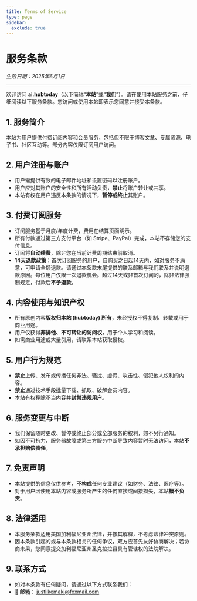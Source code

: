 ```yaml
---
title: Terms of Service
type: page
sidebar:
  exclude: true
---
```


# 服务条款

*生效日期：2025年6月1日*

---

欢迎访问 **ai.hubtoday**（以下简称“**本站**”或“**我们**”）。请在使用本站服务之前，仔细阅读以下服务条款。您访问或使用本站即表示您同意并接受本条款。

## 1. 服务简介
本站为用户提供付费订阅内容和会员服务，包括但不限于博客文章、专属资源、电子书、社区互动等。部分内容仅限订阅用户访问。

## 2. 用户注册与账户
- 用户需提供有效的电子邮件地址和设置密码以注册账户。
- 用户应对其账户的安全性和所有活动负责，**禁止**将账户转让或共享。
- 本站有权在用户违反本条款的情况下，**暂停或终止**其账户。

## 3. 付费订阅服务
- 订阅服务基于月度/年度计费，费用在结算页面明示。
- 所有付款通过第三方支付平台（如 Stripe、PayPal）完成，本站不存储您的支付信息。
- 订阅将**自动续费**，除非您在当前计费周期结束前取消。
- **14天退款政策**：首次订阅服务的用户，自购买之日起14天内，如对服务不满意，可申请全额退款。请通过本条款末尾提供的联系邮箱与我们联系并说明退款原因。每位用户仅限一次退款机会。超过14天或非首次订阅的，除非法律强制规定，付款后**不予退款**。

## 4. 内容使用与知识产权
- 所有原创内容**版权归本站 (hubtoday) 所有**，未经授权不得复制、转载或用于商业用途。
- 用户仅获得**非排他、不可转让的访问权**，用于个人学习和阅读。
- 如需商业用途或大量引用，请联系本站获取授权。

## 5. 用户行为规范
- **禁止**上传、发布或传播任何非法、骚扰、虚假、攻击性、侵犯他人权利的内容。
- **禁止**通过技术手段批量下载、抓取、破解会员内容。
- 本站有权移除不当内容并**封禁违规用户**。

## 6. 服务变更与中断
- 我们保留随时更改、暂停或终止部分或全部服务的权利，恕不另行通知。
- 如因不可抗力、服务器故障或第三方服务中断导致内容暂时无法访问，本站**不承担赔偿责任**。

## 7. 免责声明
- 本站提供的信息仅供参考，**不构成**任何专业建议（如财务、法律、医疗等）。
- 对于用户因使用本站内容或服务所产生的任何直接或间接损失，本站**概不负责**。

## 8. 法律适用
- 本服务条款适用美国加利福尼亚州法律，并按其解释，不考虑法律冲突原则。
- 因本条款引起的或与本条款相关的任何争议，双方应首先友好协商解决；若协商未果，您同意提交加利福尼亚州圣克拉拉县具有管辖权的法院解决。

## 9. 联系方式
- 如对本条款有任何疑问，请通过以下方式联系我们：
- 📧 **邮箱**： [justlikemaki@foxmail.com](mailto:justlikemaki@foxmail.com)
